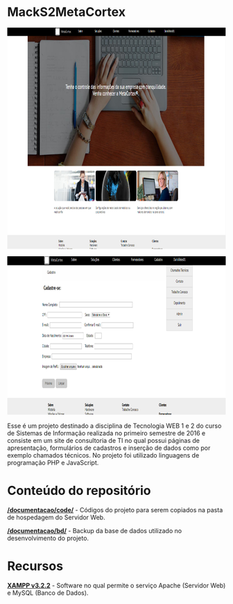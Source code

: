 # MackS2MetaCortex

<p align="center">  
	<img src="images/demonstracao1.png" width="896" height="510"/>

</p>

<p align="center"> 
	<img src="images/demonstracao2.png" width="906" height="365"/>

</p>

Esse é um projeto destinado a disciplina de Tecnologia WEB 1 e 2 do curso de Sistemas de Informação realizada no primeiro semestre de 2016 e consiste em um site de consultoria de TI no qual possui páginas de apresentação, formulários de cadastros e inserção de dados como por exemplo chamados técnicos. No projeto foi utilizado linguagens de programação PHP e JavaScript.

# Conteúdo do repositório

[**/documentacao/code/**](https://github.com/DarioTeles/MackS2MetaCortex/blob/master/code/) - Códigos do projeto para serem copiados na pasta de hospedagem do Servidor Web.

[**/documentacao/bd/**](https://github.com/DarioTeles/MackS2MetaCortex/blob/master/bd/) - Backup da base de dados utilizado no desenvolvimento do projeto.

# Recursos

[**XAMPP v3.2.2**](https://github.com/ApacheFriends/XAMPP-Control) - Software no qual permite o serviço Apache (Servidor Web) e MySQL (Banco de Dados).
